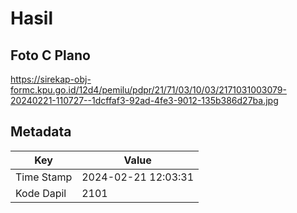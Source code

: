 # Hasil

## Foto C Plano

https://sirekap-obj-formc.kpu.go.id/12d4/pemilu/pdpr/21/71/03/10/03/2171031003079-20240221-110727--1dcffaf3-92ad-4fe3-9012-135b386d27ba.jpg


## Metadata

| Key        | Value               |
| ---------- | ------------------- |
| Time Stamp | 2024-02-21 12:03:31 |
| Kode Dapil | 2101                |



